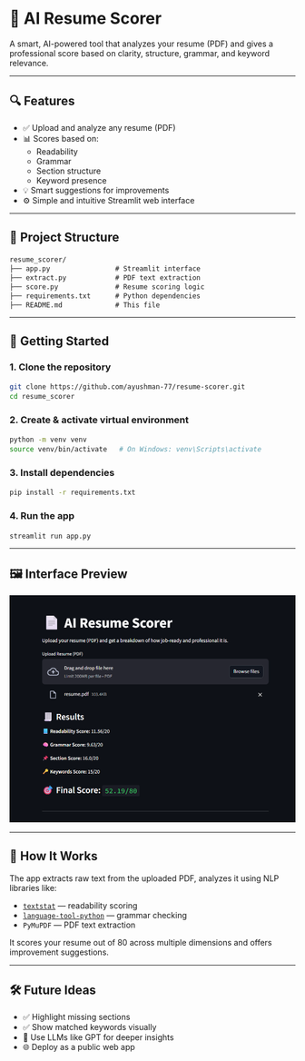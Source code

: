 # 📄 AI Resume Scorer

A smart, AI-powered tool that analyzes your resume (PDF) and gives a professional score based on clarity, structure, grammar, and keyword relevance.

---

## 🔍 Features

- ✅ Upload and analyze any resume (PDF)
- 📊 Scores based on:
  - Readability
  - Grammar
  - Section structure
  - Keyword presence
- 💡 Smart suggestions for improvements
- ⚙️ Simple and intuitive Streamlit web interface

---

## 📁 Project Structure

```
resume_scorer/
├── app.py                # Streamlit interface
├── extract.py            # PDF text extraction
├── score.py              # Resume scoring logic
├── requirements.txt      # Python dependencies
├── README.md             # This file
```

---

## 🚀 Getting Started

### 1. Clone the repository

```bash
git clone https://github.com/ayushman-77/resume-scorer.git
cd resume_scorer
```

### 2. Create & activate virtual environment

```bash
python -m venv venv
source venv/bin/activate   # On Windows: venv\Scripts\activate
```

### 3. Install dependencies

```bash
pip install -r requirements.txt
```

### 4. Run the app

```bash
streamlit run app.py
```

---

## 🖼️ Interface Preview

![Resume Scorer Interface](screenshot.png)

---

## 🧐 How It Works

The app extracts raw text from the uploaded PDF, analyzes it using NLP libraries like:

- [`textstat`](https://pypi.org/project/textstat/) — readability scoring
- [`language-tool-python`](https://pypi.org/project/language-tool-python/) — grammar checking
- `PyMuPDF` — PDF text extraction

It scores your resume out of 80 across multiple dimensions and offers improvement suggestions.

---

## 🛠 Future Ideas

- ✅ Highlight missing sections
- ✅ Show matched keywords visually
- 🔮 Use LLMs like GPT for deeper insights
- 🌐 Deploy as a public web app
